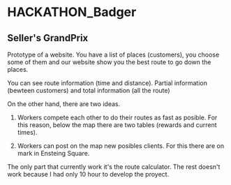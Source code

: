# HACKATHON_Badger

## Seller's GrandPrix

Prototype of a website. You have a list of places (customers), you choose some of them and our website show you the best route to go down the places.

You can see route information (time and distance). Partial information (bewteen customers) and total information (all the route)



On the other hand, there are two ideas.

1. Workers compete each other to do their routes as fast as posible. For this reason, below the map there are two tables (rewards and current times).

2. Workers can post on the map new posibles clients. For this there are on mark in Ensteing Square.

The only part that currently work it's the route calculator. The rest doesn't work because I had only 10 hour to develop the proyect.
